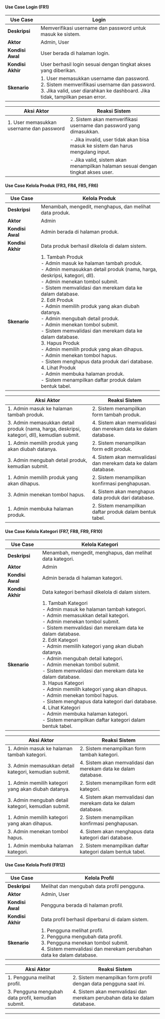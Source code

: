 #### Use Case Login (FR1)
| Use Case          | Login                                                                                       |
|-------------------|---------------------------------------------------------------------------------------------|
| **Deskripsi**     | Memverifikasi username dan password untuk masuk ke sistem.                                   |
| **Aktor**         | Admin, User                                                                                  |
| **Kondisi Awal**  | User berada di halaman login.                                                                |
| **Kondisi Akhir** | User berhasil login sesuai dengan tingkat akses yang diberikan.                              |
| **Skenario**      | 1. User memasukkan username dan password.<br>2. Sistem memverifikasi username dan password.<br>3. Jika valid, user diarahkan ke dashboard. Jika tidak, tampilkan pesan error. |

| **Aksi Aktor**                                         | **Reaksi Sistem**                                                                     |
|--------------------------------------------------------|---------------------------------------------------------------------------------------|
| 1. User memasukkan username dan password               | 2. Sistem akan memverifikasi username dan password yang dimasukkan.                   |
|                                                        | - Jika invalid, user tidak akan bisa masuk ke sistem dan harus mengulang input.       |
|                                                        | - Jika valid, sistem akan menampilkan halaman sesuai dengan tingkat akses user.       |

#### Use Case Kelola Produk (FR3, FR4, FR5, FR6)
| Use Case          | Kelola Produk                                                                                       |
|-------------------|-----------------------------------------------------------------------------------------------------|
| **Deskripsi**     | Menambah, mengedit, menghapus, dan melihat data produk.                                              |
| **Aktor**         | Admin                                                                                                |
| **Kondisi Awal**  | Admin berada di halaman produk.                                                                     |
| **Kondisi Akhir** | Data produk berhasil dikelola di dalam sistem.                                                      |
| **Skenario**      | 1. Tambah Produk<br> - Admin masuk ke halaman tambah produk.<br> - Admin memasukkan detail produk (nama, harga, deskripsi, kategori, dll).<br> - Admin menekan tombol submit.<br> - Sistem memvalidasi dan merekam data ke dalam database.<br>2. Edit Produk<br> - Admin memilih produk yang akan diubah datanya.<br> - Admin mengubah detail produk.<br> - Admin menekan tombol submit.<br> - Sistem memvalidasi dan merekam data ke dalam database.<br>3. Hapus Produk<br> - Admin memilih produk yang akan dihapus.<br> - Admin menekan tombol hapus.<br> - Sistem menghapus data produk dari database.<br>4. Lihat Produk<br> - Admin membuka halaman produk.<br> - Sistem menampilkan daftar produk dalam bentuk tabel. |

| **Aksi Aktor**                                        | **Reaksi Sistem**                                                                     |
|-------------------------------------------------------|---------------------------------------------------------------------------------------|
| 1. Admin masuk ke halaman tambah produk.              | 2. Sistem menampilkan form tambah produk.                                             |
| 3. Admin memasukkan detail produk (nama, harga, deskripsi, kategori, dll), kemudian submit. | 4. Sistem akan memvalidasi dan merekam data ke dalam database.                        |
| 1. Admin memilih produk yang akan diubah datanya.     | 2. Sistem menampilkan form edit produk.                                               |
| 3. Admin mengubah detail produk, kemudian submit.     | 4. Sistem akan memvalidasi dan merekam data ke dalam database.                        |
| 1. Admin memilih produk yang akan dihapus.            | 2. Sistem menampilkan konfirmasi penghapusan.                                         |
| 3. Admin menekan tombol hapus.                        | 4. Sistem akan menghapus data produk dari database.                                   |
| 1. Admin membuka halaman produk.                      | 2. Sistem menampilkan daftar produk dalam bentuk tabel.                               |

#### Use Case Kelola Kategori (FR7, FR8, FR9, FR10)
| Use Case          | Kelola Kategori                                                                                     |
|-------------------|------------------------------------------------------------------------------------------------------|
| **Deskripsi**     | Menambah, mengedit, menghapus, dan melihat data kategori.                                            |
| **Aktor**         | Admin                                                                                                |
| **Kondisi Awal**  | Admin berada di halaman kategori.                                                                    |
| **Kondisi Akhir** | Data kategori berhasil dikelola di dalam sistem.                                                     |
| **Skenario**      | 1. Tambah Kategori<br> - Admin masuk ke halaman tambah kategori.<br> - Admin memasukkan detail kategori.<br> - Admin menekan tombol submit.<br> - Sistem memvalidasi dan merekam data ke dalam database.<br>2. Edit Kategori<br> - Admin memilih kategori yang akan diubah datanya.<br> - Admin mengubah detail kategori.<br> - Admin menekan tombol submit.<br> - Sistem memvalidasi dan merekam data ke dalam database.<br>3. Hapus Kategori<br> - Admin memilih kategori yang akan dihapus.<br> - Admin menekan tombol hapus.<br> - Sistem menghapus data kategori dari database.<br>4. Lihat Kategori<br> - Admin membuka halaman kategori.<br> - Sistem menampilkan daftar kategori dalam bentuk tabel. |

| **Aksi Aktor**                                       | **Reaksi Sistem**                                                                     |
|------------------------------------------------------|---------------------------------------------------------------------------------------|
| 1. Admin masuk ke halaman tambah kategori.           | 2. Sistem menampilkan form tambah kategori.                                           |
| 3. Admin memasukkan detail kategori, kemudian submit.| 4. Sistem akan memvalidasi dan merekam data ke dalam database.                        |
| 1. Admin memilih kategori yang akan diubah datanya.  | 2. Sistem menampilkan form edit kategori.                                             |
| 3. Admin mengubah detail kategori, kemudian submit.  | 4. Sistem akan memvalidasi dan merekam data ke dalam database.                        |
| 1. Admin memilih kategori yang akan dihapus.         | 2. Sistem menampilkan konfirmasi penghapusan.                                         |
| 3. Admin menekan tombol hapus.                       | 4. Sistem akan menghapus data kategori dari database.                                 |
| 1. Admin membuka halaman kategori.                   | 2. Sistem menampilkan daftar kategori dalam bentuk tabel.                             |

#### Use Case Kelola Profil (FR12)
| Use Case          | Kelola Profil                                                                                       |
|-------------------|-----------------------------------------------------------------------------------------------------|
| **Deskripsi**     | Melihat dan mengubah data profil pengguna.                                                          |
| **Aktor**         | Admin, User                                                                                         |
| **Kondisi Awal**  | Pengguna berada di halaman profil.                                                                  |
| **Kondisi Akhir** | Data profil berhasil diperbarui di dalam sistem.                                                    |
| **Skenario**      | 1. Pengguna melihat profil.<br>2. Pengguna mengubah data profil.<br>3. Pengguna menekan tombol submit.<br>4. Sistem memvalidasi dan merekam perubahan data ke dalam database. |

| **Aksi Aktor**                                       | **Reaksi Sistem**                                                                     |
|------------------------------------------------------|---------------------------------------------------------------------------------------|
| 1. Pengguna melihat profil.                          | 2. Sistem menampilkan form profil dengan data pengguna saat ini.                      |
| 3. Pengguna mengubah data profil, kemudian submit.   | 4. Sistem akan memvalidasi dan merekam perubahan data ke dalam database.              |

---
